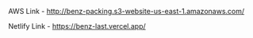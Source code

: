 AWS Link - http://benz-packing.s3-website-us-east-1.amazonaws.com/


Netlify Link - https://benz-last.vercel.app/
